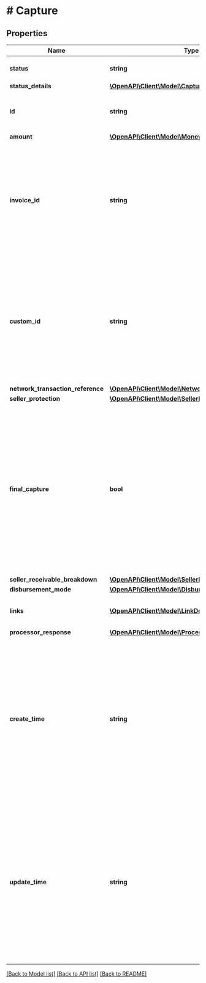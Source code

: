 # # Capture

## Properties

Name | Type | Description | Notes
------------ | ------------- | ------------- | -------------
**status** | **string** | The status of the captured payment. | [optional] [readonly]
**status_details** | [**\OpenAPI\Client\Model\CaptureStatusDetails**](CaptureStatusDetails.md) |  | [optional]
**id** | **string** | The PayPal-generated ID for the captured payment. | [optional] [readonly]
**amount** | [**\OpenAPI\Client\Model\Money**](Money.md) |  | [optional]
**invoice_id** | **string** | The API caller-provided external invoice number for this order. Appears in both the payer&#39;s transaction history and the emails that the payer receives. | [optional] [readonly]
**custom_id** | **string** | The API caller-provided external ID. Used to reconcile API caller-initiated transactions with PayPal transactions. Appears in transaction and settlement reports. | [optional]
**network_transaction_reference** | [**\OpenAPI\Client\Model\NetworkTransactionReference**](NetworkTransactionReference.md) |  | [optional]
**seller_protection** | [**\OpenAPI\Client\Model\SellerProtection**](SellerProtection.md) |  | [optional]
**final_capture** | **bool** | Indicates whether you can make additional captures against the authorized payment. Set to &#x60;true&#x60; if you do not intend to capture additional payments against the authorization. Set to &#x60;false&#x60; if you intend to capture additional payments against the authorization. | [optional] [readonly] [default to false]
**seller_receivable_breakdown** | [**\OpenAPI\Client\Model\SellerReceivableBreakdown**](SellerReceivableBreakdown.md) |  | [optional]
**disbursement_mode** | [**\OpenAPI\Client\Model\DisbursementMode**](DisbursementMode.md) |  | [optional]
**links** | [**\OpenAPI\Client\Model\LinkDescription[]**](LinkDescription.md) | An array of related [HATEOAS links](/docs/api/reference/api-responses/#hateoas-links). | [optional] [readonly]
**processor_response** | [**\OpenAPI\Client\Model\ProcessorResponse**](ProcessorResponse.md) |  | [optional]
**create_time** | **string** | The date and time, in [Internet date and time format](https://tools.ietf.org/html/rfc3339#section-5.6). Seconds are required while fractional seconds are optional.&lt;blockquote&gt;&lt;strong&gt;Note:&lt;/strong&gt; The regular expression provides guidance but does not reject all invalid dates.&lt;/blockquote&gt; | [optional]
**update_time** | **string** | The date and time, in [Internet date and time format](https://tools.ietf.org/html/rfc3339#section-5.6). Seconds are required while fractional seconds are optional.&lt;blockquote&gt;&lt;strong&gt;Note:&lt;/strong&gt; The regular expression provides guidance but does not reject all invalid dates.&lt;/blockquote&gt; | [optional]

[[Back to Model list]](../../README.md#models) [[Back to API list]](../../README.md#endpoints) [[Back to README]](../../README.md)
